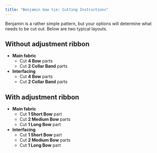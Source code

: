 ```yaml
---
title: "Benjamin bow tie: Cutting Instructions"
---
```


Benjamin is a rather simple pattern, but your options will determine what
needs to be cut out. Below are two typical layouts.

## Without adjustment ribbon

- **Main fabric**
  - Cut **4 Bow** parts
  - Cut **2 Collar Band** parts
- **Interfacing**
  - Cut **4 Bow** parts
  - Cut **2 Collar Band** parts

## With adjustment ribbon

- **Main fabric**
  - Cut **1 Short Bow** part
  - Cut **2 Medium Bow** parts
  - Cut **1 Long Bow** part
- **Interfacing**
  - Cut **1 Short Bow** part
  - Cut **2 Medium Bow** parts
  - Cut **1 Long Bow** part
